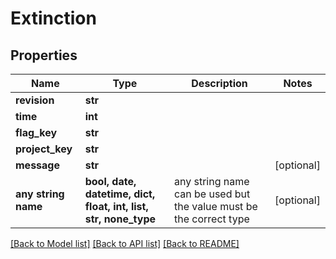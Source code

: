 # Extinction


## Properties
Name | Type | Description | Notes
------------ | ------------- | ------------- | -------------
**revision** | **str** |  | 
**time** | **int** |  | 
**flag_key** | **str** |  | 
**project_key** | **str** |  | 
**message** | **str** |  | [optional] 
**any string name** | **bool, date, datetime, dict, float, int, list, str, none_type** | any string name can be used but the value must be the correct type | [optional]

[[Back to Model list]](../README.md#documentation-for-models) [[Back to API list]](../README.md#documentation-for-api-endpoints) [[Back to README]](../README.md)


